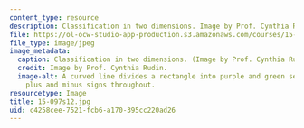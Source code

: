 ```yaml
---
content_type: resource
description: Classification in two dimensions. Image by Prof. Cynthia Rudin.
file: https://ol-ocw-studio-app-production.s3.amazonaws.com/courses/15-097-prediction-machine-learning-and-statistics-spring-2012/c4258cee7521fcb6a170395cc220ad26_15-097s12.jpg
file_type: image/jpeg
image_metadata:
  caption: Classification in two dimensions. (Image by Prof. Cynthia Rudin.)
  credit: Image by Prof. Cynthia Rudin.
  image-alt: A curved line divides a rectangle into purple and green sections, with
    plus and minus signs throughout.
resourcetype: Image
title: 15-097s12.jpg
uid: c4258cee-7521-fcb6-a170-395cc220ad26
---
```

